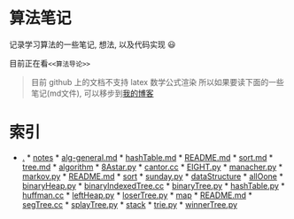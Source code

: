 # 算法笔记
记录学习算法的一些笔记, 想法, 以及代码实现 :smiley:

目前正在看`<<算法导论>>`


> 目前 github 上的文档不支持 latex 数学公式渲染
所以如果要读下面的一些笔记(md文件), 可以移步到[我的博客](https://mbinary.coding.me)

# 索引
* [.](.)
        * [notes](./notes)
            * [alg-general.md](./notes/alg-general.md)
            * [hashTable.md](./notes/hashTable.md)
            * [README.md](./notes/README.md)
            * [sort.md](./notes/sort.md)
            * [tree.md](./notes/tree.md)
        * [algorithm](./algorithm)
            * [8Astar.py](./algorithm/8Astar.py)
            * [cantor.cc](./algorithm/cantor.cc)
            * [EIGHT.py](./algorithm/EIGHT.py)
            * [manacher.py](./algorithm/manacher.py)
            * [markov.py](./algorithm/markov.py)
            * [README.md](./algorithm/README.md)
            * [sort](./algorithm/sort)
            * [sunday.py](./algorithm/sunday.py)
        * [dataStructure](./dataStructure)
            * [allOone](./dataStructure/allOone)
            * [binaryHeap.py](./dataStructure/binaryHeap.py)
            * [binaryIndexedTree.cc](./dataStructure/binaryIndexedTree.cc)
            * [binaryTree.py](./dataStructure/binaryTree.py)
            * [hashTable.py](./dataStructure/hashTable.py)
            * [huffman.cc](./dataStructure/huffman.cc)
            * [leftHeap.py](./dataStructure/leftHeap.py)
            * [loserTree.py](./dataStructure/loserTree.py)
            * [map](./dataStructure/map)
            * [README.md](./dataStructure/README.md)
            * [segTree.cc](./dataStructure/segTree.cc)
            * [splayTree.py](./dataStructure/splayTree.py)
            * [stack](./dataStructure/stack)
            * [trie.py](./dataStructure/trie.py)
            * [winnerTree.py](./dataStructure/winnerTree.py)
